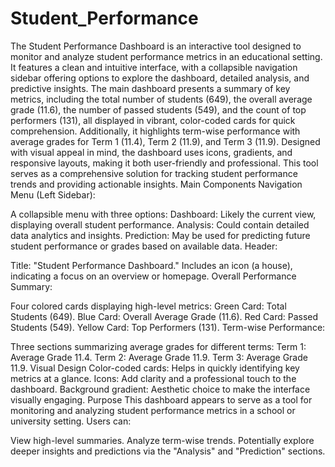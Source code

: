 # Student_Performance
The Student Performance Dashboard is an interactive tool designed to monitor and analyze student performance metrics in an educational setting. It features a clean and intuitive interface, with a collapsible navigation sidebar offering options to explore the dashboard, detailed analysis, and predictive insights. The main dashboard presents a summary of key metrics, including the total number of students (649), the overall average grade (11.6), the number of passed students (549), and the count of top performers (131), all displayed in vibrant, color-coded cards for quick comprehension. Additionally, it highlights term-wise performance with average grades for Term 1 (11.4), Term 2 (11.9), and Term 3 (11.9). Designed with visual appeal in mind, the dashboard uses icons, gradients, and responsive layouts, making it both user-friendly and professional. This tool serves as a comprehensive solution for tracking student performance trends and providing actionable insights.
Main Components
Navigation Menu (Left Sidebar):

A collapsible menu with three options:
Dashboard: Likely the current view, displaying overall student performance.
Analysis: Could contain detailed data analytics and insights.
Prediction: May be used for predicting future student performance or grades based on available data.
Header:

Title: "Student Performance Dashboard."
Includes an icon (a house), indicating a focus on an overview or homepage.
Overall Performance Summary:

Four colored cards displaying high-level metrics:
Green Card: Total Students (649).
Blue Card: Overall Average Grade (11.6).
Red Card: Passed Students (549).
Yellow Card: Top Performers (131).
Term-wise Performance:

Three sections summarizing average grades for different terms:
Term 1: Average Grade 11.4.
Term 2: Average Grade 11.9.
Term 3: Average Grade 11.9.
Visual Design
Color-coded cards: Helps in quickly identifying key metrics at a glance.
Icons: Add clarity and a professional touch to the dashboard.
Background gradient: Aesthetic choice to make the interface visually engaging.
Purpose
This dashboard appears to serve as a tool for monitoring and analyzing student performance metrics in a school or university setting. Users can:

View high-level summaries.
Analyze term-wise trends.
Potentially explore deeper insights and predictions via the "Analysis" and "Prediction" sections.

